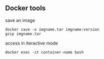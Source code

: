 
## Docker tools

save an image
```
docker save -o imgname.tar imgname:version
gzip imgname.tar
```

access in iteractive mode
```
docker exec -it container-name bash
```
